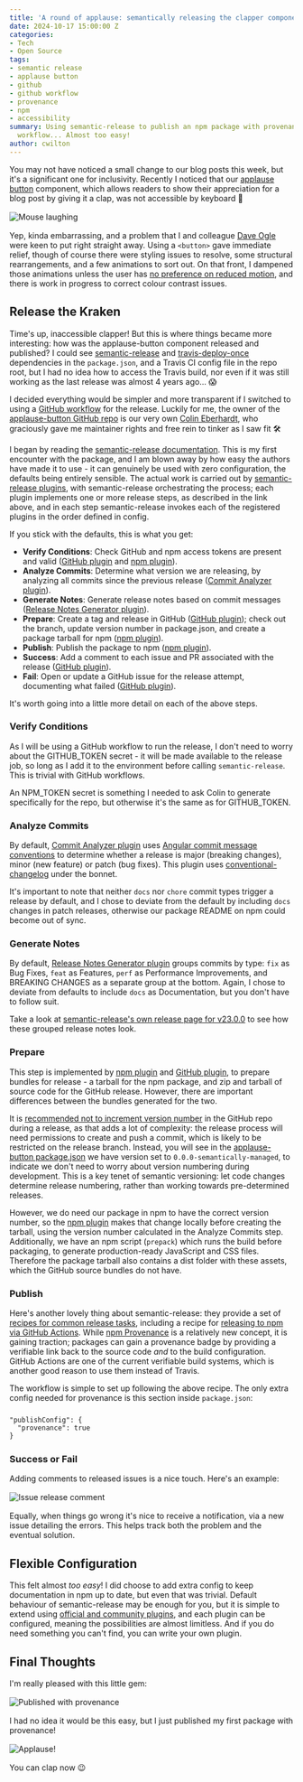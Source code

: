 ```yaml
---
title: 'A round of applause: semantically releasing the clapper component'
date: 2024-10-17 15:00:00 Z
categories:
- Tech
- Open Source
tags:
- semantic release
- applause button
- github
- github workflow
- provenance
- npm
- accessibility
summary: Using semantic-release to publish an npm package with provenance, via a GitHub
  workflow... Almost too easy!
author: cwilton
---
```


You may not have noticed a small change to our blog posts this week, but it's a significant one for inclusivity. Recently I noticed that our [applause button](https://www.npmjs.com/package/applause-button) component, which allows readers to show their appreciation for a blog post by giving it a clap, was not accessible by keyboard 🫣 

<img src="/uploads/mouse-laugh.jpg" alt="Mouse laughing" title="Not so smart now huh?!" style="display: block; margin: 1rem auto; max-height: 12rem;" />

Yep, kinda embarrassing, and a problem that I and colleague [Dave Ogle](https://blog.scottlogic.com/dogle/) were keen to put right straight away. Using a `<button>` gave immediate relief, though of course there were styling issues to resolve, some structural rearrangements, and a few animations to sort out. On that front, I dampened those animations unless the user has [no preference on reduced motion](https://css-tricks.com/nuking-motion-with-prefers-reduced-motion/), and there is work in progress to correct colour contrast issues.

## Release the Kraken

Time's up, inaccessible clapper! But this is where things became more interesting: how was the applause-button component released and published? I could see [semantic-release](https://www.npmjs.com/package/semantic-release) and [travis-deploy-once](https://www.npmjs.com/package/travis-deploy-once) dependencies in the `package.json`, and a Travis CI config file in the repo root, but I had no idea how to access the Travis build, nor even if it was still working as the last release was almost 4 years ago... 😱

I decided everything would be simpler and more transparent if I switched to using a [GitHub workflow](https://docs.github.com/en/actions/writing-workflows/about-workflows) for the release. Luckily for me, the owner of the [applause-button GitHub repo](https://github.com/ColinEberhardt/applause-button) is our very own [Colin Eberhardt](https://blog.scottlogic.com/ceberhardt/), who graciously gave me maintainer rights and free rein to tinker as I saw fit 🛠️

I began by reading the [semantic-release documentation](https://github.com/semantic-release/semantic-release). This is my first encounter with the package, and I am blown away by how easy the authors have made it to use - it can genuinely be used with zero configuration, the defaults being entirely sensible. The actual work is carried out by [semantic-release plugins](https://github.com/semantic-release/semantic-release/blob/master/docs/usage/plugins.md), with semantic-release orchestrating the process; each plugin implements one or more release steps, as described in the link above, and in each step semantic-release invokes each of the registered plugins in the order defined in config.

If you stick with the defaults, this is what you get:

- **Verify Conditions**: Check GitHub and npm access tokens are present and valid ([GitHub plugin][github-plugin] and [npm plugin][npm-plugin]).
- **Analyze Commits**: Determine what version we are releasing, by analyzing all commits since the previous release ([Commit Analyzer plugin][commit-analyzer-plugin]).
- **Generate Notes**: Generate release notes based on commit messages ([Release Notes Generator plugin][release-notes-plugin]).
- **Prepare**: Create a tag and release in GitHub ([GitHub plugin][github-plugin]); check out the branch, update version number in package.json, and create a package tarball for npm ([npm plugin][npm-plugin]).
- **Publish**: Publish the package to npm ([npm plugin][npm-plugin]).
- **Success**: Add a comment to each issue and PR associated with the release ([GitHub plugin][github-plugin]).
- **Fail**: Open or update a GitHub issue for the release attempt, documenting what failed ([GitHub plugin][github-plugin]).

It's worth going into a little more detail on each of the above steps.

### Verify Conditions

As I will be using a GitHub workflow to run the release, I don't need to worry about the GITHUB_TOKEN secret - it will be made available to the release job, so long as I add it to the environment before calling `semantic-release`. This is trivial with GitHub workflows.

An NPM_TOKEN secret is something I needed to ask Colin to generate specifically for the repo, but otherwise it's the same as for GITHUB_TOKEN.

### Analyze Commits

By default, [Commit Analyzer plugin][commit-analyzer-plugin] uses [Angular commit message conventions](https://github.com/angular/angular/blob/main/CONTRIBUTING.md#commit) to determine whether a release is major (breaking changes), minor (new feature) or patch (bug fixes). This plugin uses [conventional-changelog][conventional-changelog] under the bonnet.

It's important to note that neither `docs` nor `chore` commit types trigger a release by default, and I chose to deviate from the default by including `docs` changes in patch releases, otherwise our package README on npm could become out of sync.

### Generate Notes

By default, [Release Notes Generator plugin][release-notes-plugin] groups commits by type: `fix` as Bug Fixes, `feat` as Features, `perf` as Performance Improvements, and BREAKING CHANGES as a separate group at the bottom. Again, I chose to deviate from defaults to include `docs` as Documentation, but you don't have to follow suit.

Take a look at [semantic-release's own release page for v23.0.0](https://github.com/semantic-release/semantic-release/releases/tag/v23.0.0) to see how these grouped release notes look.

### Prepare

This step is implemented by [npm plugin][npm-plugin] and [GitHub plugin][github-plugin], to prepare bundles for release - a tarball for the npm package, and zip and tarball of source code for the GitHub release. However, there are important differences between the bundles generated for the two.

It is [recommended not to increment version number](https://semantic-release.gitbook.io/semantic-release/support/faq#making-commits-during-the-release-process-adds-significant-complexity) in the GitHub repo during a release, as that adds a lot of complexity: the release process will need permissions to create and push a commit, which is likely to be restricted on the release branch. Instead, you will see in the [applause-button package.json](https://github.com/ColinEberhardt/applause-button/blob/master/package.json#L4) we have version set to `0.0.0-semantically-managed`, to indicate we don't need to worry about version numbering during development. This is a key tenet of semantic versioning: let code changes determine release numbering, rather than working towards pre-determined releases.

However, we do need our package in npm to have the correct version number, so the [npm plugin][npm-plugin] makes that change locally before creating the tarball, using the version number calculated in the Analyze Commits step. Additionally, we have an npm script (`prepack`) which runs the build before packaging, to generate  production-ready JavaScript and CSS files. Therefore the package tarball also contains a dist folder with these assets, which the GitHub source bundles do not have.

### Publish

Here's another lovely thing about semantic-release: they provide a set of [recipes for common release tasks](https://semantic-release.gitbook.io/semantic-release/recipes/ci-configurations), including a recipe for [releasing to npm via GitHub Actions](https://semantic-release.gitbook.io/semantic-release/recipes/ci-configurations/github-actions#node-project-configuration). While [npm Provenance](https://github.blog/security/supply-chain-security/introducing-npm-package-provenance/) is a relatively new concept, it is gaining traction; packages can gain a provenance badge by providing a verifiable link back to the source code _and_ to the build configuration. GitHub Actions are one of the current verifiable build systems, which is another good reason to use them instead of Travis.

The workflow is simple to set up following the above recipe. The only extra config needed for provenance is this section inside `package.json`:

<pre style="margin-inline: 0; margin-block: 1.5rem"><code>"publishConfig": {
  "provenance": true
}</code></pre>

### Success or Fail

Adding comments to released issues is a nice touch. Here's an example:

<img src="/uploads/semantic-release-comment.png" alt="Issue release comment" title="Hello semantic-release bot!" style="display: block; margin: 1rem auto;" />

Equally, when things go wrong it's nice to receive a notification, via a new issue detailing the errors. This helps track both the problem and the eventual solution.

## Flexible Configuration

This felt almost _too easy_! I did choose to add extra config to keep documentation in npm up to date, but even that was trivial. Default behaviour of semantic-release may be enough for you, but it is simple to extend using [official and community plugins](https://github.com/semantic-release/semantic-release/blob/master/docs/extending/plugins-list.md), and each plugin can be configured, meaning the possibilities are almost limitless. And if you do need something you can't find, you can write your own plugin.

## Final Thoughts

I'm really pleased with this little gem:

<img src="/uploads/provenance-applause-button.png" alt="Published with provenance" title="groovy" style="display: block; margin: 1rem auto;" />

I had no idea it would be this easy, but I just published my first package with provenance!

<img src="/uploads/clap-small.png" alt="Applause!" title="You can clap now" style="display: block; margin: 1rem auto;" />

You can clap now 😉


[commit-analyzer-plugin]: <https://github.com/semantic-release/commit-analyzer>
[conventional-changelog]: <https://github.com/conventional-changelog/conventional-changelog>
[github-plugin]: <https://github.com/semantic-release/github>
[npm-plugin]: <https://github.com/semantic-release/npm>
[release-notes-plugin]: <https://github.com/semantic-release/release-notes-generator>